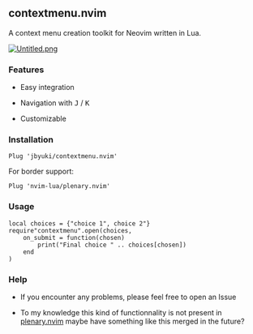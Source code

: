 contextmenu.nvim
----------------

A context menu creation toolkit for Neovim written in Lua.

[![Untitled.png](https://i.postimg.cc/h4xbjysf/Untitled.png)](https://postimg.cc/YjrmDxJH)

### Features

* Easy integration

* Navigation with <kbd>J</kbd> / <kbd>K</kbd>

* Customizable

### Installation

```
Plug 'jbyuki/contextmenu.nvim'
```

For border support:

```
Plug 'nvim-lua/plenary.nvim'
```

### Usage

```
local choices = {"choice 1", choice 2"}
require"contextmenu".open(choices,
	on_submit = function(chosen) 
		print("Final choice " .. choices[chosen])
	end
)
```

### Help

* If you encounter any problems, please feel free to open an Issue

* To my knowledge this kind of functionnality is not present in [plenary.nvim](https://github.com/nvim-lua/plenary.nvim) maybe have something like this merged in the future?
